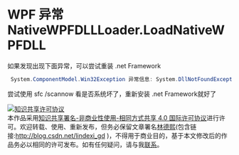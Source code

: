 
# WPF 异常 NativeWPFDLLLoader.LoadNativeWPFDLL

如果发现出现下面异常，可以尝试重装 .net Framework

<!--more-->


<!-- CreateTime:2018/2/13 17:23:03 -->

<!-- csdn -->

```csharp
 System.ComponentModel.Win32Exception 异常信息: System.DllNotFoundException 在 MS.Internal.NativeWPFDLLLoader.LoadNativeWPFDLL(UInt16*, UInt16*) 在 MS.Internal.NativeWPFDLLLoader.LoadCommonDLLsAndDwrite() 在 <Module>.CModuleInitialize.{ctor}(CModuleInitialize*, Void ()) 在 <Module>.?A0x721f77f1.CreateCModuleInitialize() 在 <Module>.?A0x721f77f1.??__E?A0x721f77f1@cmiStartupRunner@@YMXXZ() 在 <Module>._initterm_m(Void* ()*, Void* ()*) 在 <Module>.<CrtImplementationDetails>.LanguageSupport.InitializePerAppDomain(<CrtImplementationDetails>.LanguageSupport*) 在 <Module>.<CrtImplementationDetails>.LanguageSupport._Initialize(<CrtImplementationDetails>.LanguageSupport*) 在 <Module>.<CrtImplementationDetails>.LanguageSupport.Initialize(<CrtImplementationDetails>.LanguageSupport*) 异常信息: <CrtImplementationDetails>.ModuleLoadException 在 <Module>.<CrtImplementationDetails>.LanguageSupport.Initialize(<CrtImplementationDetails>.LanguageSupport*) 在 <Module>..cctor() 异常信息: System.TypeInitializationException 在 lindexi.Startup.Main(System.String[]) 
``` 

尝试使用 sfc /scannow 看是否系统坏了，重新安装 .net Framework就好了




<a rel="license" href="http://creativecommons.org/licenses/by-nc-sa/4.0/"><img alt="知识共享许可协议" style="border-width:0" src="https://licensebuttons.net/l/by-nc-sa/4.0/88x31.png" /></a><br />本作品采用<a rel="license" href="http://creativecommons.org/licenses/by-nc-sa/4.0/">知识共享署名-非商业性使用-相同方式共享 4.0 国际许可协议</a>进行许可。欢迎转载、使用、重新发布，但务必保留文章署名[林德熙](http://blog.csdn.net/lindexi_gd)(包含链接:http://blog.csdn.net/lindexi_gd )，不得用于商业目的，基于本文修改后的作品务必以相同的许可发布。如有任何疑问，请与我[联系](mailto:lindexi_gd@163.com)。